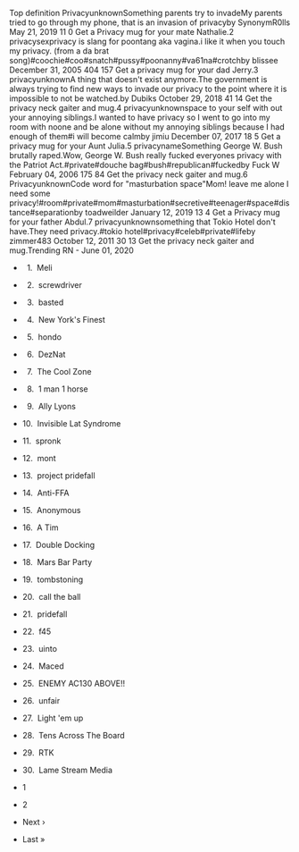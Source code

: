 Top definition PrivacyunknownSomething parents try to invadeMy parents tried to go through my phone, that is an invasion of privacyby SynonymR0lls May 21, 2019 11 0 Get a Privacy mug for your mate Nathalie.2 privacysexprivacy is slang for poontang aka vagina.i like it when you touch my privacy. (from a da brat song)#coochie#coo#snatch#pussy#poonanny#va61na#crotchby blissee December 31, 2005 404 157 Get a privacy mug for your dad Jerry.3 privacyunknownA thing that doesn't exist anymore.The government is always trying to find new ways to invade our privacy to the point where it is impossible to not be watched.by Dubiks October 29, 2018 41 14 Get the privacy neck gaiter and mug.4 privacyunknownspace to your self with out your annoying siblings.I wanted to have privacy so I went to go into my room with noone and be alone without my annoying siblings because I had enough of them#i will become calmby jimiu December 07, 2017 18 5 Get a privacy mug for your Aunt Julia.5 privacynameSomething George W. Bush brutally raped.Wow, George W. Bush really fucked everyones privacy with the Patriot Act.#private#douche bag#bush#republican#fuckedby Fuck W February 04, 2006 175 84 Get the privacy neck gaiter and mug.6 PrivacyunknownCode word for "masturbation space"Mom! leave me alone I need some privacy!#room#private#mom#masturbation#secretive#teenager#space#distance#separationby toadweilder January 12, 2019 13 4 Get a Privacy mug for your father Abdul.7 privacyunknownsomething that Tokio Hotel don't have.They need privacy.#tokio hotel#privacy#celeb#private#lifeby zimmer483 October 12, 2011 30 13 Get the privacy neck gaiter and mug.Trending RN - June 01, 2020

*     1.  Meli
*     2.  screwdriver
*     3.  basted
*     4.  New York's Finest
*     5.  hondo
*     6.  DezNat
*     7.  The Cool Zone
*     8.  1 man 1 horse
*     9.  Ally Lyons
*   10.  Invisible Lat Syndrome
*   11.  spronk
*   12.  mont
*   13.  project pridefall
*   14.  Anti-FFA
*   15.  Anonymous
*   16.  A Tim
*   17.  Double Docking
*   18.  Mars Bar Party
*   19.  tombstoning
*   20.  call the ball
*   21.  pridefall
*   22.  f45
*   23.  uinto
*   24.  Maced
*   25.  ENEMY AC130 ABOVE!!
*   26.  unfair
*   27.  Light 'em up
*   28.  Tens Across The Board
*   29.  RTK
*   30.  Lame Stream Media

*   1
*   2
*   Next ›
*   Last »